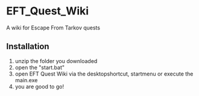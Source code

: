 # EFT_Quest_Wiki
 A wiki for Escape From Tarkov quests

## Installation
 1. unzip the folder you downloaded
 2. open the "start.bat"
 3. open EFT Quest Wiki via the desktopshortcut, startmenu or execute the main.exe
 4. you are good to go!
